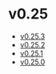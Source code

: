 # v0.25

- [v0.25.3](v0.25.3.ja.md)
- [v0.25.2](v0.25.2.ja.md)
- [v0.25.1](v0.25.1.ja.md)
- [v0.25.0](v0.25.0.ja.md)
